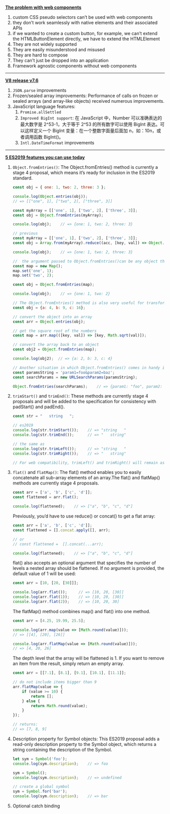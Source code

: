 **[The problem with web components](https://adamsilver.io/articles/the-problem-with-web-components/)**

1. custom CSS pseudo selectors can’t be used with web components
2. they don’t work seamlessly with native elements and their associated APIs
3. if we wanted to create a custom button, for example, we can’t extend the HTMLButtonElement directly, we have to extend the HTMLElement
4. They are not widely supported
5. They are easily misunderstood and misused
6. They are hard to compose
7. They can’t just be dropped into an application
8. Framework agnostic components without web components

---

**[V8 release v7.6](https://v8.dev/blog/v8-release-76)**

1. `JSON.parse` improvements
2. Frozen/sealed array improvements: Performance of calls on frozen or sealed arrays (and array-like objects) received numerous improvements.
3. JavaScript language features:
    1. `Promise.allSettled`
    2. `Improved BigInt support`: 在 JavaScript 中，Number 可以准确表达的最大数字是 2^53-1，大于等于 2^53 的所有数字可以使用 BigInt 表达。可以这样定义一个 BigInt 变量：在一个整数字面量后面加 n，如：10n，或者调用函数 BigInt()。
    3. `Intl.DateTimeFormat` improvements

---

**[5 ES2019 features you can use today](https://blog.logrocket.com/5-es2019-features-you-can-use-today/)**

1. `Object.fromEntries()`: The Object.fromEntries() method is currently a stage 4 proposal, which means it’s ready for inclusion in the ES2019 standard.
    ```javascript
    const obj = { one: 1, two: 2, three: 3 };

    console.log(Object.entries(obj));  
    // => [["one", 1], ["two", 2], ["three", 3]]

    const myArray = [['one', 1], ['two', 2], ['three', 3]];
    const obj = Object.fromEntries(myArray);

    console.log(obj);    // => {one: 1, two: 2, three: 3}

    ```
    ```javascript
    // previous
    const myArray = [['one', 1], ['two', 2], ['three', 3]];
    const obj = Array.from(myArray).reduce((acc, [key, val]) => Object.assign(acc, {[key]: val}), {});

    console.log(obj);    // => {one: 1, two: 2, three: 3}
    ```
    ```javascript
    //  the argument passed to Object.fromEntries()can be any object that implements the iterable protocol as long as it returns a two-element, array-like object.
    const map = new Map();
    map.set('one', 1);
    map.set('two', 2);

    const obj = Object.fromEntries(map);

    console.log(obj);    // => {one: 1, two: 2}
    ```
    ```javascript
    // The Object.fromEntries() method is also very useful for transforming objects
    const obj = {a: 4, b: 9, c: 16};

    // convert the object into an array
    const arr = Object.entries(obj);

    // get the square root of the numbers
    const map = arr.map(([key, val]) => [key, Math.sqrt(val)]);

    // convert the array back to an object
    const obj2 = Object.fromEntries(map);

    console.log(obj2);  // => {a: 2, b: 3, c: 4}
    ```
    ```javascript
    // Another situation in which Object.fromEntries() comes in handy is when working with the query string of a URL
    const paramsString = 'param1=foo&param2=baz';
    const searchParams = new URLSearchParams(paramsString);

    Object.fromEntries(searchParams);    // => {param1: "foo", param2: "baz"}
    ```

2. `trimStart()` and `trimEnd()`: These methods are currently stage 4 proposals and will be added to the specification for consistency with padStart() and padEnd().
    ```javascript
    const str = "   string   ";

    // es2019
    console.log(str.trimStart());    // => "string   "
    console.log(str.trimEnd());      // => "   string"

    // the same as
    console.log(str.trimLeft());     // => "string   "
    console.log(str.trimRight());    // => "   string"

    // For web compatibility, trimLeft() and trimRight() will remain as aliases for trimStart() and trimEnd().
    ```

3. `flat()` and `flatMap()`: The flat() method enables you to easily concatenate all sub-array elements of an array.The flat() and flatMap() methods are currently stage 4 proposals.
    ```javascript
    const arr = ['a', 'b', ['c', 'd']];
    const flattened = arr.flat();

    console.log(flattened);    // => ["a", "b", "c", "d"]
    ```

    Previously, you’d have to use reduce() or concat() to get a flat array:
    ```javascript
    const arr = ['a', 'b', ['c', 'd']];
    const flattened = [].concat.apply([], arr);

    // or
    // const flattened =  [].concat(...arr);

    console.log(flattened);    // => ["a", "b", "c", "d"]
    ```

    flat() also accepts an optional argument that specifies the number of levels a nested array should be flattened. If no argument is provided, the default value of 1 will be used:
    ```javascript
    const arr = [10, [20, [30]]];

    console.log(arr.flat());     // => [10, 20, [30]]
    console.log(arr.flat(1));    // => [10, 20, [30]]
    console.log(arr.flat(2));    // => [10, 20, 30]
    ```

    The flatMap() method combines map() and flat() into one method.
    ```javascript
    const arr = [4.25, 19.99, 25.5];

    console.log(arr.map(value => [Math.round(value)]));    
    // => [[4], [20], [26]]

    console.log(arr.flatMap(value => [Math.round(value)]));    
    // => [4, 20, 26]
    ```

    The depth level that the array will be flattened is 1. If you want to remove an item from the result, simply return an empty array.
    ```javascript
    const arr = [[7.1], [8.1], [9.1], [10.1], [11.1]];

    // do not include items bigger than 9
    arr.flatMap(value => {
        if (value >= 10) {
            return [];
        } else {
            return Math.round(value);
        }
    });  

    // returns:
    // => [7, 8, 9]
    ```

4. Description property for Symbol objects: This ES2019 proposal adds a read-only description property to the Symbol object, which returns a string containing the description of the Symbol.
    ```javascript
    let sym = Symbol('foo');
    console.log(sym.description);    // => foo

    sym = Symbol();
    console.log(sym.description);    // => undefined

    // create a global symbol
    sym = Symbol.for('bar');
    console.log(sym.description);    // => bar
    ```
5. Optional catch binding
